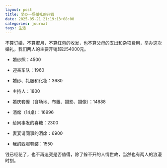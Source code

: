 ```yaml
---
layout: post
title: 举办一场婚礼的开销
date: 2025-05-21 21:19:13+08:00
categories: journal
tags: 生活
---
```


不算订婚，不算蜜月，不算红包的收发，也不算父母的支出和杂项费用，举办这次婚礼，我们两人的主要开销超过54000元。

- 婚纱照：4500

- 迎亲车队：1960

- 婚纱、礼服和化妆：3680

- 主持人：1800

- 婚庆套餐（含场地、布置、摄影、摄像）：14888

- 酒席（14桌）：16996

- 给同事发的喜糖：2300

- 妻宴请同事的酒席：6900

- 我的西服套装：1550

钱已经花了，也不再追究是否值得，除了躲不开的人情世故，当然也有两人的浪漫时刻。
